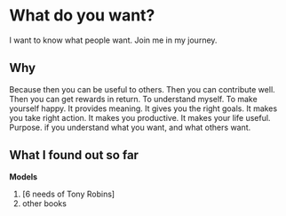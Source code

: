 # What do you want?
I want to know what people want. Join me in my journey.

## Why
Because then you can be useful to others. Then you can contribute well. Then you can get rewards in return. To understand myself. To make yourself  happy. It provides meaning. It gives you the right goals. It makes you take right action. It makes you productive. It makes your life useful. Purpose. if you understand what you want, and what others want.

## What I found out so far
**Models**
1. [6 needs of Tony Robins]
2. other books
